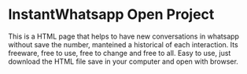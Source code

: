 # InstantWhatsapp Open Project
This is a HTML page that helps to have new conversations in whatsapp without save the number, manteined a historical of each interaction. Its freeware, free to use, free to change and free to all. 
Easy to use, just download the HTML file save in your computer and open with browser.
